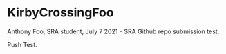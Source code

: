 # KirbyCrossingFoo
Anthony Foo, SRA student, July 7 2021 - SRA Github repo submission test.

Push Test.
